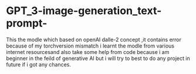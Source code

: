 # GPT_3-image-generation_text-prompt-
This the modle which based on openAI dalle-2 concept ,it contains error because of my torchversion mismatch i learnt the modle from various internet resourcesand also take some help from code because  i am beginner in the feild of generative AI but i will try to best to do any project in future if i got any chances.
